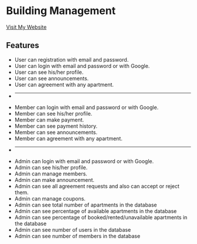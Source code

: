 # Building Management

[Visit My Website](https://building-management-bayazid.netlify.app/)

## Features

* User can registration with email and password.
* User can login with email and password or with Google.
* User can see his/her profile.
* User can see announcements.
* User can agreement with any apartment.
* ---------------
* Member can login with email and password or with Google.
* Member can see his/her profile.
* Member can make payment.
* Member can see payment history.
* Member can see announcements.
* Member can agreement with any apartment.
* ---------------
* Admin can login with email and password or with Google.
* Admin can see his/her profile.
* Admin can manage members.
* Admin can make announcement.
* Admin can see all agreement requests and also can accept or reject them.
* Admin can manage coupons.
* Admin can see total number of apartments in the database
* Admin can see percentage of available apartments in the database
* Admin can see percentage of booked/rented/unavailable apartments in the database
* Admin can see number of users in the database
* Admin can see number of members in the database
